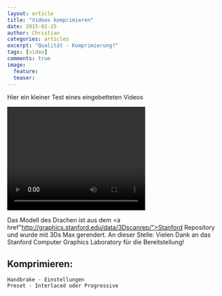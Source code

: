 ```yaml
---
layout: article
title: "Videos komprimieren"
date: 2015-02-25
author: Christian
categories: articles
excerpt: "Qualität - Komprimierung?"
tags: [video]
comments: true
image:
  feature: 
  teaser:
---
```


Hier ein kleiner Test eines eingebetteten Videos

<video width="320" height="240" controls>
  <source src="{{ site.url }}/videos/videos_komprimieren/dragon_640x480_compressed_RF10.mp4" type="video/mp4">
  Your browser does not support the video tag or mp4 files.
</video>

Das Modell des Drachen ist aus dem <a href"http://graphics.stanford.edu/data/3Dscanrep/">Stanford Repository</a> und wurde mit 3Ds Max gerendert. An dieser Stelle: Vielen Dank an das Stanford Computer Graphics Laboratory für die Bereitstellung!

## Komprimieren:
	Handbrake - Einstellungen
	Preset - Interlaced oder Progressive